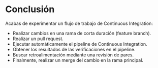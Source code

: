 # Conclusión

Acabas de experimentar un flujo de trabajo de Continuous Integration:

* Realizar cambios en una rama de corta duración (feature branch).
* Realizar un pull request.
* Ejecutar automáticamente el pipeline de Continuous Integration.
* Obtener los resultados de las verificaciones en el pipeline.
* Buscar retroalimentación mediante una revisión de pares.
* Finalmente, realizar un merge del cambio en la rama principal.